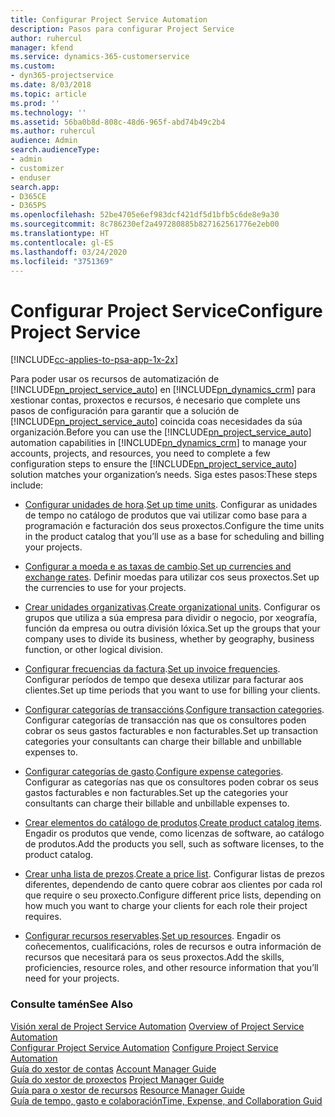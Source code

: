 ```yaml
---
title: Configurar Project Service Automation
description: Pasos para configurar Project Service
author: ruhercul
manager: kfend
ms.service: dynamics-365-customerservice
ms.custom:
- dyn365-projectservice
ms.date: 8/03/2018
ms.topic: article
ms.prod: ''
ms.technology: ''
ms.assetid: 56ba0b8d-808c-48d6-965f-abd74b49c2b4
ms.author: ruhercul
audience: Admin
search.audienceType:
- admin
- customizer
- enduser
search.app:
- D365CE
- D365PS
ms.openlocfilehash: 52be4705e6ef983dcf421df5d1bfb5c6de8e9a30
ms.sourcegitcommit: 8c786230ef2a497280885b827162561776e2eb00
ms.translationtype: HT
ms.contentlocale: gl-ES
ms.lasthandoff: 03/24/2020
ms.locfileid: "3751369"
---
```

# <a name="configure-project-service"></a><span data-ttu-id="41137-103">Configurar Project Service</span><span class="sxs-lookup"><span data-stu-id="41137-103">Configure Project Service</span></span>

[!INCLUDE[cc-applies-to-psa-app-1x-2x](../includes/cc-applies-to-psa-app-1x-2x.md)]

<span data-ttu-id="41137-104">Para poder usar os recursos de automatización de [!INCLUDE[pn_project_service_auto](../includes/pn-project-service-auto.md)] en [!INCLUDE[pn_dynamics_crm](../includes/pn-dynamics-crm.md)] para xestionar contas, proxectos e recursos, é necesario que complete uns pasos de configuración para garantir que a solución de [!INCLUDE[pn_project_service_auto](../includes/pn-project-service-auto.md)] coincida coas necesidades da súa organización.</span><span class="sxs-lookup"><span data-stu-id="41137-104">Before you can use the [!INCLUDE[pn_project_service_auto](../includes/pn-project-service-auto.md)] automation capabilities in [!INCLUDE[pn_dynamics_crm](../includes/pn-dynamics-crm.md)] to manage your accounts, projects, and resources, you need to complete a few configuration steps to ensure the [!INCLUDE[pn_project_service_auto](../includes/pn-project-service-auto.md)] solution matches your organization’s needs.</span></span> <span data-ttu-id="41137-105">Siga estes pasos:</span><span class="sxs-lookup"><span data-stu-id="41137-105">These steps include:</span></span>  
  
-   <span data-ttu-id="41137-106">[Configurar unidades de hora](../project-service/set-up-time-units.md).</span><span class="sxs-lookup"><span data-stu-id="41137-106">[Set up time units](../project-service/set-up-time-units.md).</span></span> <span data-ttu-id="41137-107">Configurar as unidades de tempo no catálogo de produtos que vai utilizar como base para a programación e facturación dos seus proxectos.</span><span class="sxs-lookup"><span data-stu-id="41137-107">Configure the time units in the product catalog that you’ll use as a base for scheduling and billing your projects.</span></span>  
  
-   <span data-ttu-id="41137-108">[Configurar a moeda e as taxas de cambio](../project-service/set-up-currencies-exchange-rates.md).</span><span class="sxs-lookup"><span data-stu-id="41137-108">[Set up currencies and exchange rates](../project-service/set-up-currencies-exchange-rates.md).</span></span> <span data-ttu-id="41137-109">Definir moedas para utilizar cos seus proxectos.</span><span class="sxs-lookup"><span data-stu-id="41137-109">Set up the currencies to use for your projects.</span></span>  
  
-   <span data-ttu-id="41137-110">[Crear unidades organizativas](../project-service/create-organizational-units.md).</span><span class="sxs-lookup"><span data-stu-id="41137-110">[Create organizational units](../project-service/create-organizational-units.md).</span></span> <span data-ttu-id="41137-111">Configurar os grupos que utiliza a súa empresa para dividir o negocio, por xeografía, función da empresa ou outra división lóxica.</span><span class="sxs-lookup"><span data-stu-id="41137-111">Set up the groups that your company uses to divide its business, whether by geography, business function, or other logical division.</span></span>  
  
-   <span data-ttu-id="41137-112">[Configurar frecuencias da factura](../project-service/set-up-invoice-frequencies.md).</span><span class="sxs-lookup"><span data-stu-id="41137-112">[Set up invoice frequencies](../project-service/set-up-invoice-frequencies.md).</span></span> <span data-ttu-id="41137-113">Configurar períodos de tempo que desexa utilizar para facturar aos clientes.</span><span class="sxs-lookup"><span data-stu-id="41137-113">Set up time periods that you want to use for billing your clients.</span></span>  
  
-   <span data-ttu-id="41137-114">[Configurar categorías de transaccións](../project-service/configure-transaction-categories.md).</span><span class="sxs-lookup"><span data-stu-id="41137-114">[Configure transaction categories](../project-service/configure-transaction-categories.md).</span></span> <span data-ttu-id="41137-115">Configurar categorías de transacción nas que os consultores poden cobrar os seus gastos facturables e non facturables.</span><span class="sxs-lookup"><span data-stu-id="41137-115">Set up transaction categories your consultants can charge their billable and unbillable expenses to.</span></span>  
  
-   <span data-ttu-id="41137-116">[Configurar categorías de gasto](../project-service/configure-expense-categories.md).</span><span class="sxs-lookup"><span data-stu-id="41137-116">[Configure expense categories](../project-service/configure-expense-categories.md).</span></span> <span data-ttu-id="41137-117">Configurar as categorías nas que os consultores poden cobrar os seus gastos facturables e non facturables.</span><span class="sxs-lookup"><span data-stu-id="41137-117">Set up the categories your consultants can charge their billable and unbillable expenses to.</span></span>  
  
-   <span data-ttu-id="41137-118">[Crear elementos do catálogo de produtos](../project-service/create-product-catalog-items.md).</span><span class="sxs-lookup"><span data-stu-id="41137-118">[Create product catalog items](../project-service/create-product-catalog-items.md).</span></span> <span data-ttu-id="41137-119">Engadir os produtos que vende, como licenzas de software, ao catálogo de produtos.</span><span class="sxs-lookup"><span data-stu-id="41137-119">Add the products you sell, such as software licenses, to the product catalog.</span></span>  
  
-   <span data-ttu-id="41137-120">[Crear unha lista de prezos](../project-service/create-price-list.md).</span><span class="sxs-lookup"><span data-stu-id="41137-120">[Create a price list](../project-service/create-price-list.md).</span></span> <span data-ttu-id="41137-121">Configurar listas de prezos diferentes, dependendo de canto quere cobrar aos clientes por cada rol que require o seu proxecto.</span><span class="sxs-lookup"><span data-stu-id="41137-121">Configure different price lists, depending on how much you want to charge your clients for each role their project requires.</span></span>  
  
-   <span data-ttu-id="41137-122">[Configurar recursos reservables](../project-service/set-up-resources.md).</span><span class="sxs-lookup"><span data-stu-id="41137-122">[Set up resources](../project-service/set-up-resources.md).</span></span> <span data-ttu-id="41137-123">Engadir os coñecementos, cualificacións, roles de recursos e outra información de recursos que necesitará para os seus proxectos.</span><span class="sxs-lookup"><span data-stu-id="41137-123">Add the skills, proficiencies, resource roles, and other resource information that you’ll need for your projects.</span></span>  
  
### <a name="see-also"></a><span data-ttu-id="41137-124">Consulte tamén</span><span class="sxs-lookup"><span data-stu-id="41137-124">See Also</span></span>  
 <span data-ttu-id="41137-125">[Visión xeral de Project Service Automation](../project-service/overview.md) </span><span class="sxs-lookup"><span data-stu-id="41137-125">[Overview of Project Service Automation](../project-service/overview.md) </span></span>  
 <span data-ttu-id="41137-126">[Configurar Project Service Automation](../project-service/configure.md) </span><span class="sxs-lookup"><span data-stu-id="41137-126">[Configure Project Service Automation](../project-service/configure.md) </span></span>  
 <span data-ttu-id="41137-127">[Guía do xestor de contas](../project-service/account-manager-guide.md) </span><span class="sxs-lookup"><span data-stu-id="41137-127">[Account Manager Guide](../project-service/account-manager-guide.md) </span></span>  
 <span data-ttu-id="41137-128">[Guía do xestor de proxectos](../project-service/project-manager-guide.md) </span><span class="sxs-lookup"><span data-stu-id="41137-128">[Project Manager Guide](../project-service/project-manager-guide.md) </span></span>  
 <span data-ttu-id="41137-129">[Guía para o xestor de recursos](../project-service/resource-manager-guide.md) </span><span class="sxs-lookup"><span data-stu-id="41137-129">[Resource Manager Guide](../project-service/resource-manager-guide.md) </span></span>  
 [<span data-ttu-id="41137-130">Guía de tempo, gasto e colaboración</span><span class="sxs-lookup"><span data-stu-id="41137-130">Time, Expense, and Collaboration Guid</span></span>](../project-service/time-expense-collaboration-guide.md)

